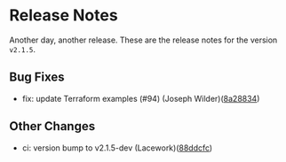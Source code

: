 # Release Notes
Another day, another release. These are the release notes for the version `v2.1.5`.

## Bug Fixes
* fix: update Terraform examples (#94) (Joseph Wilder)([8a28834](https://github.com/lacework/terraform-gcp-agentless-scanning/commit/8a28834527e69f7874ed73bd0d9dcb2dc0a6e911))
## Other Changes
* ci: version bump to v2.1.5-dev (Lacework)([88ddcfc](https://github.com/lacework/terraform-gcp-agentless-scanning/commit/88ddcfc7534228e35280b7020f8bbf52a216e2cf))
